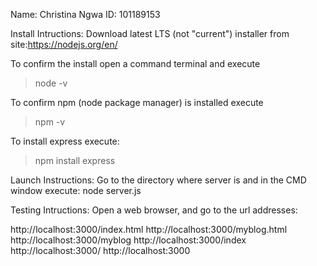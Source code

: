 Name: Christina Ngwa ID: 101189153

Install Intructions:
Download latest LTS (not "current") installer from site:https://nodejs.org/en/

To confirm the install open a command terminal and execute
>node -v

To confirm npm (node package manager) is installed execute
>npm -v

To install express execute:
> npm install express

Launch Instructions:
Go to the directory where server is and in the CMD window execute:
node server.js

Testing Intructions:
Open a web browser, and go to the url addresses:

http://localhost:3000/index.html
http://localhost:3000/myblog.html
http://localhost:3000/myblog
http://localhost:3000/index
http://localhost:3000/
http://localhost:3000
